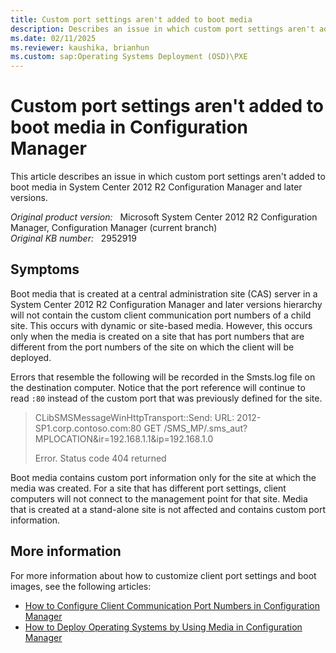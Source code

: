 ```yaml
---
title: Custom port settings aren't added to boot media
description: Describes an issue in which custom port settings aren't added to boot media in Configuration Manager.
ms.date: 02/11/2025
ms.reviewer: kaushika, brianhun
ms.custom: sap:Operating Systems Deployment (OSD)\PXE
---
```

# Custom port settings aren't added to boot media in Configuration Manager

This article describes an issue in which custom port settings aren't added to boot media in System Center 2012 R2 Configuration Manager and later versions.

_Original product version:_ &nbsp; Microsoft System Center 2012 R2 Configuration Manager, Configuration Manager (current branch)  
_Original KB number:_ &nbsp; 2952919

## Symptoms

Boot media that is created at a central administration site (CAS) server in a System Center 2012 R2 Configuration Manager and later versions hierarchy will not contain the custom client communication port numbers of a child site. This occurs with dynamic or site-based media. However, this occurs only when the media is created on a site that has port numbers that are different from the port numbers of the site on which the client will be deployed.

Errors that resemble the following will be recorded in the Smsts.log file on the destination computer. Notice that the port reference will continue to read `:80` instead of the custom port that was previously defined for the site.

> CLibSMSMessageWinHttpTransport::Send: URL: 2012-SP1.corp.contoso.com:80  GET /SMS_MP/.sms_aut?MPLOCATION&ir=192.168.1.1&ip=192.168.1.0
>
> Error. Status code 404 returned

Boot media contains custom port information only for the site at which the media was created. For a site that has different port settings, client computers will not connect to the management point for that site. Media that is created at a stand-alone site is not affected and contains custom port information.

## More information

For more information about how to customize client port settings and boot images, see the following articles:

- [How to Configure Client Communication Port Numbers in Configuration Manager](/previous-versions/system-center/system-center-2012-R2/gg712276(v=technet.10))
- [How to Deploy Operating Systems by Using Media in Configuration Manager](/previous-versions/system-center/system-center-2012-R2/hh397285(v=technet.10))
